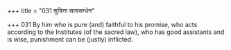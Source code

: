 +++
title = "031 शुचिना सत्यसन्धेन"

+++
031	By him who is pure (and) faithful to his promise, who acts according to the Institutes (of the sacred law), who has good assistants and is wise, punishment can be (justly) inflicted.